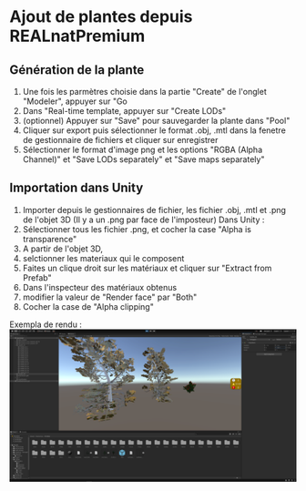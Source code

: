 # Ajout de plantes depuis REALnatPremium

## Génération de la plante
 1. Une fois les parmètres choisie dans la partie "Create" de l'onglet "Modeler", appuyer sur "Go
 2. Dans "Real-time template, appuyer sur "Create LODs"
 3. (optionnel) Appuyer sur "Save" pour sauvegarder la plante dans "Pool"
 4. Cliquer sur export puis sélectionner le format .obj, .mtl dans la fenetre de gestionnaire de fichiers et cliquer sur enregistrer
 5. Sélectionner le format d'image png et les options "RGBA (Alpha Channel)" et "Save LODs separately" et "Save maps separately" 

## Importation dans Unity
1. Importer depuis le gestionnaires de fichier, les fichier .obj, .mtl et .png de l'objet 3D (Il y a un .png par face de l'imposteur)
Dans Unity :
2. Sélectionner tous les fichier .png, et cocher la case "Alpha is transparence"
3. A partir de l'objet 3D, 
  1. selctionner les materiaux qui le composent
  2. Faites un clique droit sur les matériaux et cliquer sur "Extract from Prefab"
4. Dans l'inspecteur des matériaux obtenus
  1. modifier la valeur de "Render face" par "Both"
  2. Cocher la case de "Alpha clipping"

Exempla de rendu :
![image](example.PNG)
